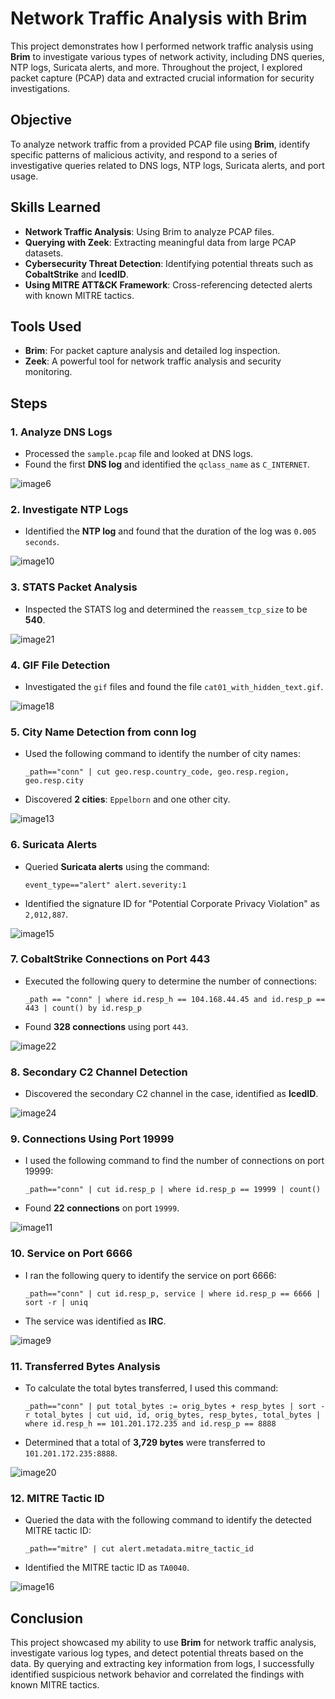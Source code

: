 # Network Traffic Analysis with Brim

This project demonstrates how I performed network traffic analysis using **Brim** to investigate various types of network activity, including DNS queries, NTP logs, Suricata alerts, and more. Throughout the project, I explored packet capture (PCAP) data and extracted crucial information for security investigations.

## Objective

To analyze network traffic from a provided PCAP file using **Brim**, identify specific patterns of malicious activity, and respond to a series of investigative queries related to DNS logs, NTP logs, Suricata alerts, and port usage.

## Skills Learned

- **Network Traffic Analysis**: Using Brim to analyze PCAP files.
- **Querying with Zeek**: Extracting meaningful data from large PCAP datasets.
- **Cybersecurity Threat Detection**: Identifying potential threats such as **CobaltStrike** and **IcedID**.
- **Using MITRE ATT&CK Framework**: Cross-referencing detected alerts with known MITRE tactics.

## Tools Used

- **Brim**: For packet capture analysis and detailed log inspection.
- **Zeek**: A powerful tool for network traffic analysis and security monitoring.

## Steps

### 1. Analyze DNS Logs
   - Processed the `sample.pcap` file and looked at DNS logs.
   - Found the first **DNS log** and identified the `qclass_name` as `C_INTERNET`.

   ![image6](https://github.com/user-attachments/assets/9b75186c-7b9f-4730-b7ad-f78f8ef0f937)


### 2. Investigate NTP Logs
   - Identified the **NTP log** and found that the duration of the log was `0.005 seconds`.

 ![image10](https://github.com/user-attachments/assets/d99b46f1-ca9a-421a-a82a-f5296b1a1bed)


### 3. STATS Packet Analysis
   - Inspected the STATS log and determined the `reassem_tcp_size` to be **540**.

   ![image21](https://github.com/user-attachments/assets/ca8176d7-ca47-482f-a0ec-f159dbefdf26)


### 4. GIF File Detection
   - Investigated the `gif` files and found the file `cat01_with_hidden_text.gif`.

   ![image18](https://github.com/user-attachments/assets/69f0d53d-84c0-47dd-8d0f-587b628a5578)


### 5. City Name Detection from conn log
   - Used the following command to identify the number of city names:
     ```
     _path=="conn" | cut geo.resp.country_code, geo.resp.region, geo.resp.city
     ```
   - Discovered **2 cities**: `Eppelborn` and one other city.

   ![image13](https://github.com/user-attachments/assets/428cb88a-55d4-4b00-bcd3-3d049818c028)


### 6. Suricata Alerts
   - Queried **Suricata alerts** using the command:
     ```
     event_type=="alert" alert.severity:1
     ```
   - Identified the signature ID for "Potential Corporate Privacy Violation" as `2,012,887`.

   ![image15](https://github.com/user-attachments/assets/be5a164b-115d-4a76-96e3-c2e82326344a)

### 7. CobaltStrike Connections on Port 443
   - Executed the following query to determine the number of connections:
     ```
     _path == "conn" | where id.resp_h == 104.168.44.45 and id.resp_p == 443 | count() by id.resp_p
     ```
   - Found **328 connections** using port `443`.

   ![image22](https://github.com/user-attachments/assets/26b3c1cd-d848-49bc-94b4-cc6abf64cf46)


### 8. Secondary C2 Channel Detection
   - Discovered the secondary C2 channel in the case, identified as **IcedID**.

   ![image24](https://github.com/user-attachments/assets/32bb1527-396c-458e-94f9-2cdb5f532c92)


### 9. Connections Using Port 19999
   - I used the following command to find the number of connections on port 19999:
     ```
     _path=="conn" | cut id.resp_p | where id.resp_p == 19999 | count()
     ```
   - Found **22 connections** on port `19999`.

   ![image11](https://github.com/user-attachments/assets/6c3dbbb1-9a1e-4ac8-9d5e-f86a6040eee3)


### 10. Service on Port 6666
   - I ran the following query to identify the service on port 6666:
     ```
     _path=="conn" | cut id.resp_p, service | where id.resp_p == 6666 | sort -r | uniq
     ```
   - The service was identified as **IRC**.

![image9](https://github.com/user-attachments/assets/cf56c158-a97e-4f46-8368-5bd8844e1429)

### 11. Transferred Bytes Analysis
   - To calculate the total bytes transferred, I used this command:
     ```
     _path=="conn" | put total_bytes := orig_bytes + resp_bytes | sort -r total_bytes | cut uid, id, orig_bytes, resp_bytes, total_bytes | where id.resp_h == 101.201.172.235 and id.resp_p == 8888
     ```
   - Determined that a total of **3,729 bytes** were transferred to `101.201.172.235:8888`.

![image20](https://github.com/user-attachments/assets/1fefd78f-0599-4ebc-913a-2f6d521e284b)

### 12. MITRE Tactic ID
   - Queried the data with the following command to identify the detected MITRE tactic ID:
     ```
     _path=="mitre" | cut alert.metadata.mitre_tactic_id
     ```
   - Identified the MITRE tactic ID as `TA0040`.

![image16](https://github.com/user-attachments/assets/ebb15cf1-619c-4cb2-bc82-f994b3ab545f)

## Conclusion

This project showcased my ability to use **Brim** for network traffic analysis, investigate various log types, and detect potential threats based on the data. By querying and extracting key information from logs, I successfully identified suspicious network behavior and correlated the findings with known MITRE tactics.
